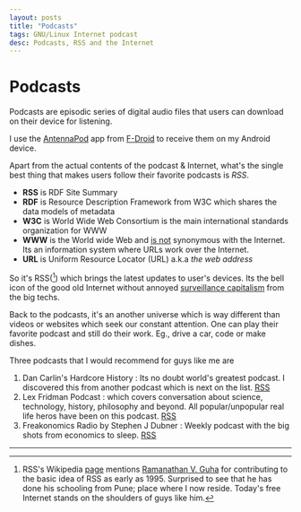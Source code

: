 ```yaml
---
layout: posts
title: "Podcasts"
tags: GNU/Linux Internet podcast
desc: Podcasts, RSS and the Internet
---
```


# Podcasts

Podcasts are episodic series  of digital audio files that users can download on
their device for listening.

I use the [AntennaPod](https://f-droid.org/en/packages/de.danoeh.antennapod/)
app from [F-Droid](https://f-droid.org/en/packages/de.danoeh.antennapod/)
to receive them on my Android device.

Apart from the actual contents of the podcast & Internet, what's the single best
thing that makes users follow their favorite podcasts is *RSS*.

* **RSS** is RDF Site Summary
* **RDF** is Resource Description Framework from W3C which shares the data models of
metadata
* **W3C** is World Wide Web Consortium is the main international standards organization for WWW
* **WWW** is the World wide Web and <u>is not</u> synonymous with the Internet. Its an
information system where URLs work over the Internet.
* **URL** is Uniform Resource Locator (URL) a.k.a *the web address*

So it's RSS([^rss]) which brings the latest updates to user's devices. Its the bell
icon of the good old Internet without annoyed [surveillance
capitalism](https://en.wikipedia.org/wiki/Surveillance_capitalism) from the
big techs.

Back to the podcasts, it's an another universe which is way different than videos
or websites which seek our constant attention. One can play their favorite
podcast and still do their work. Eg., drive a car, code or make dishes.

Three podcasts that I would recommend for guys like me are

1. Dan Carlin's Hardcore History : Its no doubt world's greatest podcast. I
   discovered this from another podcast which is next on the list.
   [RSS](http://feeds.feedburner.com/dancarlin/history?format=xml)
2. Lex Fridman Podcast :  which covers conversation about science, technology,
   history, philosophy and beyond. All popular/unpopular real life heros have
   been on this podcast. [RSS](https://lexfridman.com/feed/podcast/)
3. Freakonomics Radio by Stephen J Dubner : Weekly podcast with the big shots
   from economics to sleep. [RSS](https://feeds.simplecast.com/Y8lFbOT4)
 
---

[^rss]: RSS's Wikipedia [page](https://en.wikipedia.org/wiki/RSS) mentions [Ramanathan V. Guha](https://en.wikipedia.org/wiki/Ramanathan_V._Guha) for contributing to the basic idea of RSS as early as 1995. Surprised to see that he has done his schooling from Pune; place where I now reside. Today's free Internet stands on the shoulders of guys like him.
